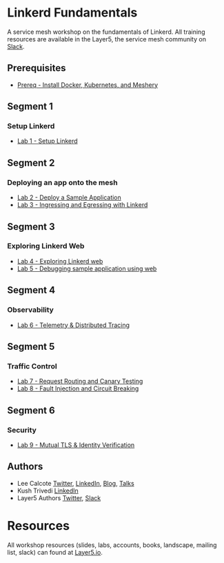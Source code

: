 # Linkerd Fundamentals

A service mesh workshop on the fundamentals of Linkerd. All training resources are available in the Layer5, the service mesh community on [Slack](http://slack.layer5.io).

## Prerequisites

- [Prereq - Install Docker, Kubernetes, and Meshery](prereq/README.md)

## Segment 1

### Setup Linkerd

- [Lab 1 - Setup Linkerd](lab-1/README.md)

## Segment 2

### Deploying an app onto the mesh

- [Lab 2 - Deploy a Sample Application](lab-2/README.md)
- [Lab 3 - Ingressing and Egressing with Linkerd](lab-3/README.md)

## Segment 3

### Exploring Linkerd Web

- [Lab 4 - Exploring Linkerd web](lab-4/README.md)
- [Lab 5 - Debugging sample application using web](lab-5/README.md)

## Segment 4

### Observability

- [Lab 6 - Telemetry & Distributed Tracing](lab-6/README.md)

## Segment 5

### Traffic Control

- [Lab 7 - Request Routing and Canary Testing](lab-7/README.md)
- [Lab 8 - Fault Injection and Circuit Breaking](lab-8/README.md)

## Segment 6

### Security

- [Lab 9 - Mutual TLS & Identity Verification](lab-9/README.md)

## Authors

- Lee Calcote [Twitter](https://twitter.com/lcalcote), [LinkedIn](https://linkedin.com/in/leecalcote), [Blog](https://gingergeek.com), [Talks](https://calcotestudios.com/talks)
- Kush Trivedi [LinkedIn](https://linkedin.com/in/kushthedude)
- Layer5 Authors [Twitter](https://twitter.com/layer5), [Slack](http://slack.layer5.io)

# Resources

All workshop resources (slides, labs, accounts, books, landscape, mailing list, slack) can found at [Layer5.io](https://layer5.io/#workshops).
